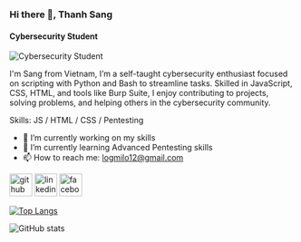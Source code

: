 ### Hi there 👋, Thanh Sang
#### Cybersecurity Student
![Cybersecurity Student](https://media.licdn.com/dms/image/D5616AQFJQZNMBpsM2g/profile-displaybackgroundimage-shrink_350_1400/0/1722927450837?e=1728518400&v=beta&t=V8MTwKYCUKi8pGQt7-i-m6E8CACftQi692Mdm_yLFtQ)

I'm Sang from Vietnam, I’m a self-taught cybersecurity enthusiast focused on scripting with Python and Bash to streamline tasks. Skilled in JavaScript, CSS, HTML, and tools like Burp Suite, I enjoy contributing to projects, solving problems, and helping others in the cybersecurity community.

Skills: JS / HTML / CSS / Pentesting

- 🔭 I’m currently working on my skills 
- 🌱 I’m currently learning Advanced Pentesting skills 
- 📫 How to reach me: logmilo12@gmail.com 


[<img src='https://cdn.jsdelivr.net/npm/simple-icons@3.0.1/icons/github.svg' alt='github' height='40'>](https://github.com/logm1lo)  [<img src='https://cdn.jsdelivr.net/npm/simple-icons@3.0.1/icons/linkedin.svg' alt='linkedin' height='40'>](https://www.linkedin.com/in/lephuocthanhsang/)  [<img src='https://cdn.jsdelivr.net/npm/simple-icons@3.0.1/icons/facebook.svg' alt='facebook' height='40'>](https://www.facebook.com/sang.danghack)  

[![Top Langs](https://github-readme-stats.vercel.app/api/top-langs/?username=logm1lo)](https://github.com/anuraghazra/github-readme-stats)

![GitHub stats](https://github-readme-stats.vercel.app/api?username=logm1lo&show_icons=true)  

